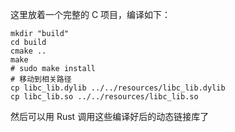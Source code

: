 这里放着一个完整的 C 项目，编译如下：

```shell
mkdir "build"
cd build
cmake ..
make
# sudo make install
# 移动到相关路径
cp libc_lib.dylib ../../resources/libc_lib.dylib
cp libc_lib.so ../../resources/libc_lib.so
```

然后可以用 Rust 调用这些编译好后的动态链接库了